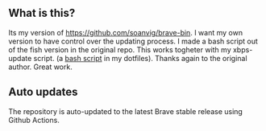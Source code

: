 ## What is this?
Its my version of https://github.com/soanvig/brave-bin. I want my own version to have control over the updating process. I made a bash script out of the fish version in the original repo. This works togheter with my xbps-update script. (a [bash script](https://github.com/glubbfreund/dots-linux/blob/master/.local/bin/xbps-update) in my dotfiles). Thanks again to the original author. Great work. 

## Auto updates
The repository is auto-updated to the latest Brave stable release using Github Actions.
